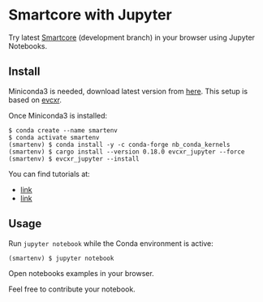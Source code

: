 # Smartcore with Jupyter

Try latest [Smartcore](https://smartcorelib.org) (development branch) in your browser using Jupyter Notebooks.

## Install

Miniconda3 is needed, download latest version from [here](https://docs.conda.io/en/latest/miniconda.html). This setup is based on [evcxr](https://github.com/google/evcxr/).

Once Miniconda3 is installed: 
```
$ conda create --name smartenv
$ conda activate smartenv
(smartenv) $ conda install -y -c conda-forge nb_conda_kernels
(smartenv) $ cargo install --version 0.18.0 evcxr_jupyter --force
(smartenv) $ evcxr_jupyter --install
```

You can find tutorials at:
* [link](https://depth-first.com/articles/2020/09/21/interactive-rust-in-a-repl-and-jupyter-notebook-with-evcxr/)
* [link](https://datacrayon.com/posts/programming/rust-notebooks/setup-anaconda-jupyter-and-rust/)

## Usage

Run `jupyter notebook` while the Conda environment is active:
```
(smartenv) $ jupyter notebook
```

Open notebooks examples in your browser.

Feel free to contribute your notebook.